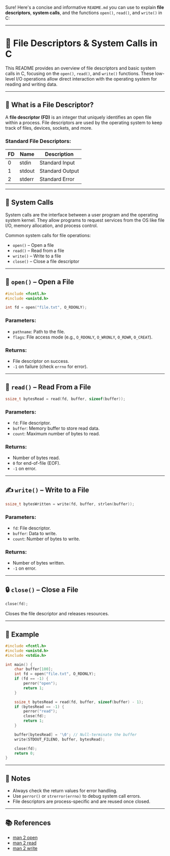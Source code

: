 Sure! Here's a concise and informative `README.md` you can use to explain **file descriptors**, **system calls**, and the functions `open()`, `read()`, and `write()` in C:

---

# 📁 File Descriptors & System Calls in C

This README provides an overview of file descriptors and basic system calls in C, focusing on the `open()`, `read()`, and `write()` functions. These low-level I/O operations allow direct interaction with the operating system for reading and writing data.

---

## 🔧 What is a File Descriptor?

A **file descriptor (FD)** is an integer that uniquely identifies an open file within a process. File descriptors are used by the operating system to keep track of files, devices, sockets, and more.

### Standard File Descriptors:
| FD  | Name    | Description        |
|-----|---------|--------------------|
| 0   | stdin   | Standard Input     |
| 1   | stdout  | Standard Output    |
| 2   | stderr  | Standard Error     |

---

## 🧩 System Calls

System calls are the interface between a user program and the operating system kernel. They allow programs to request services from the OS like file I/O, memory allocation, and process control.

Common system calls for file operations:
- `open()` – Open a file
- `read()` – Read from a file
- `write()` – Write to a file
- `close()` – Close a file descriptor

---

## 📂 `open()` – Open a File

```c
#include <fcntl.h>
#include <unistd.h>

int fd = open("file.txt", O_RDONLY);
```

### Parameters:
- `pathname`: Path to the file.
- `flags`: File access mode (e.g., `O_RDONLY`, `O_WRONLY`, `O_RDWR`, `O_CREAT`).

### Returns:
- File descriptor on success.
- `-1` on failure (check `errno` for error).

---

## 📖 `read()` – Read From a File

```c
ssize_t bytesRead = read(fd, buffer, sizeof(buffer));
```

### Parameters:
- `fd`: File descriptor.
- `buffer`: Memory buffer to store read data.
- `count`: Maximum number of bytes to read.

### Returns:
- Number of bytes read.
- `0` for end-of-file (EOF).
- `-1` on error.

---

## ✍️ `write()` – Write to a File

```c
ssize_t bytesWritten = write(fd, buffer, strlen(buffer));
```

### Parameters:
- `fd`: File descriptor.
- `buffer`: Data to write.
- `count`: Number of bytes to write.

### Returns:
- Number of bytes written.
- `-1` on error.

---

## 🔒 `close()` – Close a File

```c
close(fd);
```

Closes the file descriptor and releases resources.

---

## 🧪 Example

```c
#include <fcntl.h>
#include <unistd.h>
#include <stdio.h>

int main() {
    char buffer[100];
    int fd = open("file.txt", O_RDONLY);
    if (fd == -1) {
        perror("open");
        return 1;
    }

    ssize_t bytesRead = read(fd, buffer, sizeof(buffer) - 1);
    if (bytesRead == -1) {
        perror("read");
        close(fd);
        return 1;
    }

    buffer[bytesRead] = '\0'; // Null-terminate the buffer
    write(STDOUT_FILENO, buffer, bytesRead);

    close(fd);
    return 0;
}
```

---

## 🧠 Notes
- Always check the return values for error handling.
- Use `perror()` or `strerror(errno)` to debug system call errors.
- File descriptors are process-specific and are reused once closed.

---

## 📚 References
- [man 2 open](https://man7.org/linux/man-pages/man2/open.2.html)
- [man 2 read](https://man7.org/linux/man-pages/man2/read.2.html)
- [man 2 write](https://man7.org/linux/man-pages/man2/write.2.html)
